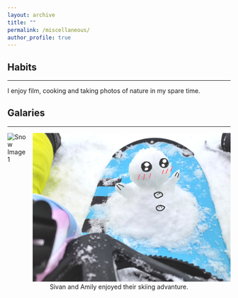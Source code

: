 ```yaml
---
layout: archive
title: ""
permalink: /miscellaneous/
author_profile: true
---
```


## Habits
---
I enjoy film, cooking and taking photos of nature in my spare time.

## Galaries
---
<div style="display: flex; justify-content: center;">
  <div style="margin-right: 10px;">
    <img src="/images/snow1.bmp" alt="Snow Image 1">
  </div>
  <div>
    <img src="/images/snow2.jpg" alt="Snow Image 2">
  </div>
</div>
<div style="text-align: center;">
  Sivan and Amily enjoyed their skiing advanture.
</div>
